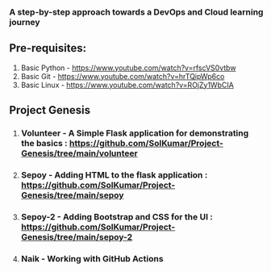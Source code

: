 ### A step-by-step approach towards a DevOps and Cloud learning journey

## Pre-requisites:
1. Basic Python - https://www.youtube.com/watch?v=rfscVS0vtbw
2. Basic Git - https://www.youtube.com/watch?v=hrTQipWp6co
3. Basic Linux - https://www.youtube.com/watch?v=ROjZy1WbCIA

## Project Genesis

1. ### Volunteer - A Simple Flask application for demonstrating the basics : https://github.com/SolKumar/Project-Genesis/tree/main/volunteer

2. ### Sepoy - Adding HTML to the flask application :  https://github.com/SolKumar/Project-Genesis/tree/main/sepoy

3. ### Sepoy-2 - Adding Bootstrap and CSS for the UI : https://github.com/SolKumar/Project-Genesis/tree/main/sepoy-2

4. ### Naik - Working with GitHub Actions






